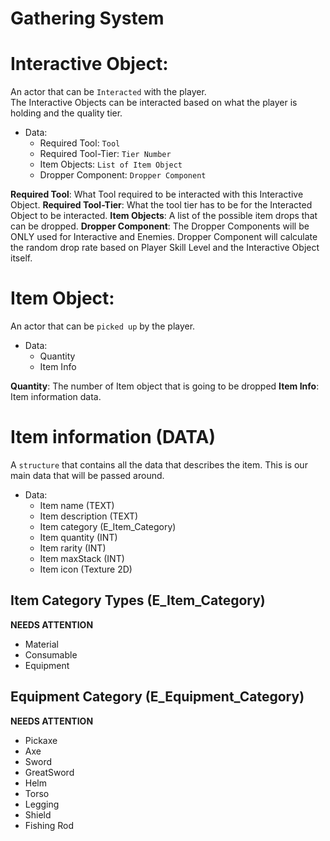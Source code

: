 # Gathering System

# Interactive Object:
An actor that can be `Interacted` with the player. <br/>
The Interactive Objects can be interacted based on what the player is holding and the quality tier.
* Data:
  * Required Tool: `Tool`
  * Required Tool-Tier: `Tier Number`
  * Item Objects: `List of Item Object`
  * Dropper Component: `Dropper Component`

__Required Tool__: What Tool required to be interacted with this Interactive Object.
__Required Tool-Tier__: What the tool tier has to be for the Interacted Object to be interacted.
__Item Objects__: A list of the possible item drops that can be dropped.
__Dropper Component__: The Dropper Components will be ONLY used for Interactive and Enemies. Dropper Component will calculate the random drop rate based on Player Skill Level and the Interactive Object itself.

# Item Object:
An actor that can be `picked up` by the player.
* Data:
  * Quantity
  * Item Info

__Quantity__: The number of Item object that is going to be dropped
__Item Info__: Item information data.

# Item information (DATA)
A `structure` that contains all the data that describes the item. This is our main data that will be passed around.
* Data:
  * Item name (TEXT)
  * Item description (TEXT)
  * Item category (E_Item_Category)
  * Item quantity (INT)
  * Item rarity (INT)
  * Item maxStack (INT)
  * Item icon (Texture 2D)

## Item Category Types (E_Item_Category)
__NEEDS ATTENTION__
* Material
* Consumable
* Equipment

## Equipment Category (E_Equipment_Category)
__NEEDS ATTENTION__
* Pickaxe
* Axe
* Sword
* GreatSword
* Helm
* Torso
* Legging
* Shield
* Fishing Rod

